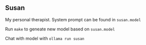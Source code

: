 Susan
---

My personal therapist. System prompt can be found in `susan.model`

Run `make` to geneate new model based on `susan.model`

Chat with model with `ollama run susan`
